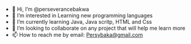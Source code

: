 - 👋 Hi, I’m @perseverancebakwa
- 👀 I’m interested in Learning new programming  languages
- 🌱 I’m currently learning Java, Java scritp, HTML and Css
- 💞️ I’m looking to collaborate on any project that will help me learn more
- 📫 How to reach me by email: Persybaka@gmail.com

<!---
perseverancebakwa/perseverancebakwa is a ✨ special ✨ repository because its `README.md` (this file) appears on your GitHub profile.
You can click the Preview link to take a look at your changes.
--->
